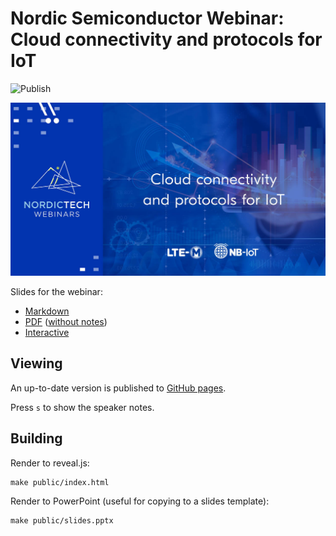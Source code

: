 # Nordic Semiconductor Webinar: Cloud connectivity and protocols for IoT

![Publish](https://github.com/coderbyheart/nordicwebinar2020/workflows/Publish/badge.svg?branch=saga)

[![Nordic Semiconductor Webinar: Cloud connectivity and protocols for IoT](./announcement.jpg)](https://webinars.nordicsemi.com/cloud-connectivity-and-protocols/join)

Slides for the webinar:

- [Markdown](./slides.md)
- [PDF](https://github.com/coderbyheart/nordicwebinar2020/releases/download/1.1.1/Cloud.connectivity.and.protocols.for.the.Internet.of.Things.-.Notes.pdf)
  ([without notes](https://github.com/coderbyheart/nordicwebinar2020/releases/download/1.1.1/Cloud.connectivity.and.protocols.for.the.Internet.of.Things.pdf))
- [Interactive](https://coderbyheart.github.io/nordicwebinar2020/index.html)

## Viewing

An up-to-date version is published to
[GitHub pages](https://coderbyheart.github.io/nordicwebinar2020/index.html).

Press `s` to show the speaker notes.

## Building

Render to reveal.js:

    make public/index.html

Render to PowerPoint (useful for copying to a slides template):

    make public/slides.pptx
